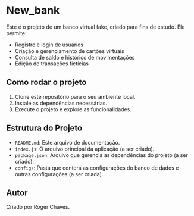 # New_bankEste é o projeto de um banco virtual fake, criado para fins de estudo. Ele permite:- Registro e login de usuários- Criação e gerenciamento de cartões virtuais- Consulta de saldo e histórico de movimentações- Edição de transações fictícias## Como rodar o projeto1. Clone este repositório para o seu ambiente local.2. Instale as dependências necessárias.3. Execute o projeto e explore as funcionalidades.## Estrutura do Projeto- `README.md`: Este arquivo de documentação.- `index.js`: O arquivo principal da aplicação (a ser criado).- `package.json`: Arquivo que gerencia as dependências do projeto (a ser criado).- `config/`: Pasta que conterá as configurações do banco de dados e outras configurações (a ser criada).## AutorCriado por Roger Chaves.  